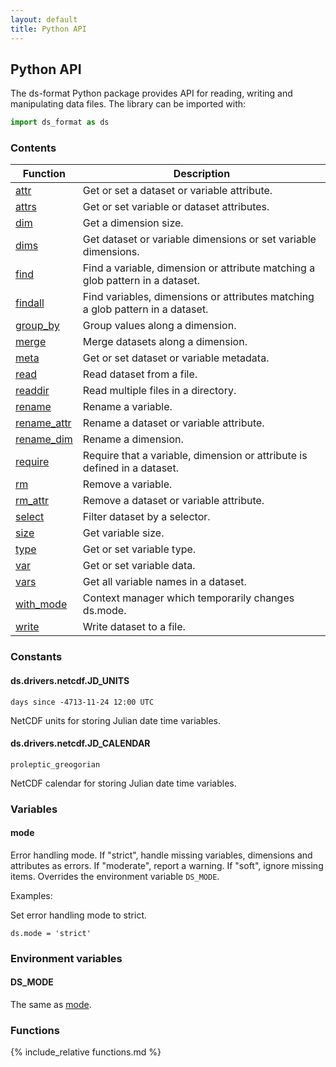 ```yaml
---
layout: default
title: Python API
---
```


## Python API

The ds-format Python package provides API for reading, writing and manipulating
data files. The library can be imported with:

```python
import ds_format as ds
```

### Contents

| Function | Description |
| --- | --- |
| [attr](#attr) | Get or set a dataset or variable attribute. |
| [attrs](#attrs) | Get or set variable or dataset attributes. |
| [dim](#dim) | Get a dimension size. |
| [dims](#dims) | Get dataset or variable dimensions or set variable dimensions. |
| [find](#find) | Find a variable, dimension or attribute matching a glob pattern in a dataset. |
| [findall](#findall) | Find variables, dimensions or attributes matching a glob pattern in a dataset. |
| [group_by](#group_by) | Group values along a dimension. |
| [merge](#merge) | Merge datasets along a dimension. |
| [meta](#meta) | Get or set dataset or variable metadata. |
| [read](#read) | Read dataset from a file. |
| [readdir](#readdir) | Read multiple files in a directory. |
| [rename](#rename) | Rename a variable. |
| [rename_attr](#rename_attr) | Rename a dataset or variable attribute. |
| [rename_dim](#rename_dim) | Rename a dimension. |
| [require](#require) | Require that a variable, dimension or attribute is defined in a dataset. |
| [rm](#rm) | Remove a variable. |
| [rm_attr](#rm_attr) | Remove a dataset or variable attribute. |
| [select](#select) | Filter dataset by a selector. |
| [size](#size) | Get variable size. |
| [type](#type) | Get or set variable type. |
| [var](#var) | Get or set variable data. |
| [vars](#vars) | Get all variable names in a dataset. |
| [with_mode](#with_mode) | Context manager which temporarily changes ds.mode. |
| [write](#write) | Write dataset to a file. |

### Constants

#### ds.drivers.netcdf.JD_UNITS

`days since -4713-11-24 12:00 UTC`

NetCDF units for storing Julian date time variables.

#### ds.drivers.netcdf.JD_CALENDAR

`proleptic_greogorian`

NetCDF calendar for storing Julian date time variables.

### Variables

#### mode

Error handling mode. If "strict", handle missing variables, dimensions and
attributes as errors. If "moderate", report a warning. If "soft", ignore
missing items. Overrides the environment variable `DS_MODE`.

Examples:

Set error handling mode to strict.

```
ds.mode = 'strict'
```

### Environment variables

#### DS_MODE

The same as [mode](#mode).

### Functions

{% include_relative functions.md %}
